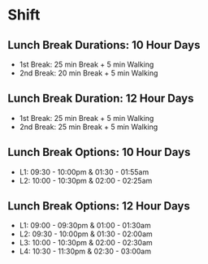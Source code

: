 # Shift

## Lunch Break Durations: 10 Hour Days
  - 1st Break: 25 min Break + 5 min Walking
  - 2nd Break: 20 min Break + 5 min Walking
  
## Lunch Break Duration: 12 Hour Days
  - 1st Break: 25 min Break + 5 min Walking
  - 2nd Break: 25 min Break + 5 min Walking

## Lunch Break Options: 10 Hour Days
 -  L1: 09:30 - 10:00pm & 01:30 - 01:55am
 -  L2: 10:00 - 10:30pm & 02:00 - 02:25am
  
## Lunch Break Options: 12 Hour Days
 -  L1: 09:00 - 09:30pm & 01:00 - 01:30am
 -  L2: 09:30 - 10:00pm & 01:30 - 02:00am
 -  L3: 10:00 - 10:30pm & 02:00 - 02:30am
 -  L4: 10:30 - 11:30pm & 02:30 - 03:00am

